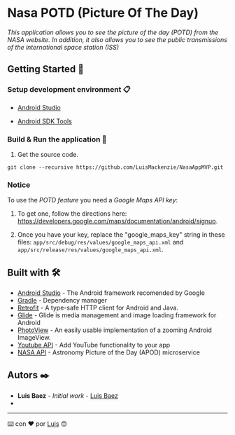 # Nasa POTD (Picture Of The Day)

_This application allows you to see the picture of the day (POTD) from the NASA website. In addition, it also allows you to see the public transmissions of the international space station (ISS)_

## Getting Started 🚀

### Setup development environment 📋

* [Android Studio](https://developer.android.com/studio)

* [Android SDK Tools](https://developer.android.com/studio#Other)

### Build & Run the application 🔧

1. Get the source code.

```
git clone --recursive https://github.com/LuisMackenzie/NasaAppMVP.git
```

### Notice

To use the *POTD feature* you need a *Google Maps API key*:

1. To get one, follow the directions here: https://developers.google.com/maps/documentation/android/signup.

2. Once you have your key, replace the "google_maps_key" string in these files: `app/src/debug/res/values/google_maps_api.xml` and `app/src/release/res/values/google_maps_api.xml`.

## Built with 🛠️

* [Android Studio](https://developer.android.com/studio) - The Android framework recomended by Google
* [Gradle](https://gradle.org/) - Dependency manager
* [Retrofit](https://square.github.io/retrofit/) - A type-safe HTTP client for Android and Java.
* [Glide](https://bumptech.github.io/glide/) - Glide is media management and image loading framework for Android
* [PhotoView](https://github.com/Baseflow/PhotoView) - An easily usable implementation of a zooming Android ImageView.
* [Youtube API](https://developers.google.com/youtube/v3) - Add YouTube functionality to your app
* [NASA API](https://api.nasa.gov/) - Astronomy Picture of the Day (APOD) microservice

## Autors ✒️

* **Luis Baez** - *Initial work* - [Luis Baez](https://github.com/LuisMackenzie)
* 
<!--
## Licencia 📄

Este proyecto está bajo la Licencia (Tu Licencia) - mira el archivo [LICENSE.md](LICENSE.md) para detalles

## Expresiones de Gratitud 🎁

* Comenta a otros sobre este proyecto 📢
* Invita una cerveza 🍺 o un café ☕ a alguien del equipo. 
* Da las gracias públicamente 🤓.
* etc.  -->



---
⌨️ con ❤️ por [Luis](https://github.com/LuisMackenzie) 😊
